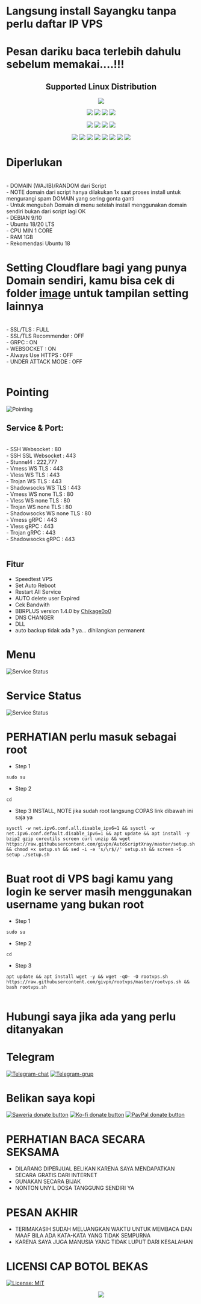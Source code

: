 # Langsung install Sayangku tanpa perlu daftar IP VPS
# Pesan dariku baca terlebih dahulu sebelum memakai....!!!

</p> 
<h2 align="center"> Supported Linux Distribution</h2>
<p align="center"><img src="https://d33wubrfki0l68.cloudfront.net/5911c43be3b1da526ed609e9c55783d9d0f6b066/9858b/assets/img/debian-ubuntu-hover.png"></p> 
<p align="center"><img src="https://img.shields.io/static/v1?style=for-the-badge&logo=debian&label=Debian%209&message=Stretch&color=purple"> <img src="https://img.shields.io/static/v1?style=for-the-badge&logo=debian&label=Debian%2010&message=Buster&color=purple">  <img src="https://img.shields.io/static/v1?style=for-the-badge&logo=ubuntu&label=Ubuntu%2018&message=Lts&color=red"> <img src="https://img.shields.io/static/v1?style=for-the-badge&logo=ubuntu&label=Ubuntu%2020&message=Lts&color=red">
</p>

<p align="center"><img src="https://img.shields.io/badge/Service-SSH_Over_Websocket-success.svg">  <img src="https://img.shields.io/badge/Service-SSH_Dropbear-success.svg">  <img src="https://img.shields.io/badge/Service-Stunnel4-success.svg">  <img src="https://img.shields.io/badge/Service-Fail2Ban-brightgreen">  <p align="center"><img src="https://img.shields.io/badge/Service-XRAY-success.svg">  <img src="https://img.shields.io/badge/Service-XRAY_Websocket_TLS-success.svg">  <img src="https://img.shields.io/badge/Service-XRAY_VLESS_VMESS-success.svg">  <img src="https://img.shields.io/badge/Service-XRAY_gRPC_VLESS_VMESS-success.svg">  <img src="https://img.shields.io/badge/Service-XRAY_TROJAN-success.svg">  <img src="https://img.shields.io/badge/Service-Trojan_Go-success.svg">  <img src= "https://img.shields.io/badge/Service-Shadowsocks-success.svg">  <img src="https://wangchujiang.com/sb/status/stable.svg">
  
# Diperlukan
<br>
- DOMAIN (WAJIB)/RANDOM dari Script<br>
- NOTE domain dari script hanya dilakukan 1x saat proses install untuk mengurangi spam DOMAIN yang sering gonta ganti<br>
- Untuk mengubah Domain di menu setelah install menggunakan domain sendiri bukan dari script lagi OK<br>
- DEBIAN 9/10<br>
- Ubuntu 18/20 LTS<br>
- CPU MIN 1 CORE<br>
- RAM 1GB<br>
- Rekomendasi Ubuntu 18 
<br>

# Setting Cloudflare bagi yang punya Domain sendiri, kamu bisa cek di folder [image](https://github.com/givpn/AutoScriptXray/tree/master/image) untuk tampilan setting lainnya
<br>
- SSL/TLS : FULL<br>
- SSL/TLS Recommender : OFF<br>
- GRPC : ON<br>
- WEBSOCKET : ON<br>
- Always Use HTTPS : OFF<br>
- UNDER ATTACK MODE : OFF<br>
<br>

# Pointing
![Pointing](https://raw.githubusercontent.com/givpn/AutoScriptXray/master/image/pointing.png)

## Service & Port:
<br>
- SSH Websocket : 80<br>
- SSH SSL Websocket : 443<br>
- Stunnel4 : 222,777<br>
- Vmess WS TLS : 443<br>
- Vless WS TLS : 443<br>
- Trojan WS TLS : 443<br>
- Shadowsocks WS TLS : 443<br>
- Vmess WS none TLS : 80<br>
- Vless WS none TLS : 80<br>
- Trojan WS none TLS : 80<br>
- Shadowsocks WS none TLS : 80<br>
- Vmess gRPC : 443<br>
- Vless gRPC : 443<br>
- Trojan gRPC : 443<br>
- Shadowsocks gRPC : 443<br>
<br>
  
## Fitur
- Speedtest VPS
- Set Auto Reboot
- Restart All Service
- AUTO delete user Expired
- Cek Bandwith
- BBRPLUS version 1.4.0 by [Chikage0o0](https://github.com/Chikage0o0/Linux-NetSpeed/blob/master/tcp.sh)
- DNS CHANGER
- DLL
- auto backup tidak ada ? ya... dihilangkan permanent
  
# Menu
![Service Status](https://raw.githubusercontent.com/givpn/AutoScriptXray/master/image/menu.png)

# Service Status
![Service Status](https://raw.githubusercontent.com/givpn/AutoScriptXray/master/image/service.png)

# PERHATIAN perlu masuk sebagai root
- Step 1
```
sudo su
```
- Step 2
```
cd
```
- Step 3 INSTALL, NOTE jika sudah root langsung COPAS link dibawah ini saja ya
```
sysctl -w net.ipv6.conf.all.disable_ipv6=1 && sysctl -w net.ipv6.conf.default.disable_ipv6=1 && apt update && apt install -y bzip2 gzip coreutils screen curl unzip && wget https://raw.githubusercontent.com/givpn/AutoScriptXray/master/setup.sh && chmod +x setup.sh && sed -i -e 's/\r$//' setup.sh && screen -S setup ./setup.sh
```

# Buat root di VPS bagi kamu yang login ke server masih menggunakan username yang bukan root
- Step 1
```
sudo su
```
- Step 2
```
cd
```
- Step 3
```
apt update && apt install wget -y && wget -qO- -O rootvps.sh https://raw.githubusercontent.com/givpn/rootvps/master/rootvps.sh && bash rootvps.sh
  
```

# Hubungi saya jika ada yang perlu ditanyakan
# Telegram
[![Telegram-chat](https://img.shields.io/badge/Chat-Telegram-blue)](https://t.me/givpn/)
[![Telegram-grup](https://img.shields.io/badge/Grup-Telegram-blue)](https://t.me/givpn_grup)

# Belikan saya kopi
[![Saweria donate button](https://img.shields.io/badge/Donate-Saweria-red)](https://saweria.co/givpn11)
[![Ko-fi donate button](https://img.shields.io/badge/Donate-Ko--fi-red)](https://ko-fi.com/givpn11)
[![PayPal donate button](https://img.shields.io/badge/Donate-PayPal-blue)](https://paypal.me/givpn11)
  
# PERHATIAN BACA SECARA SEKSAMA
- DILARANG DIPERJUAL BELIKAN KARENA SAYA MENDAPATKAN SECARA GRATIS DARI INTERNET
- GUNAKAN SECARA BIJAK
- NONTON UNYIL DOSA TANGGUNG SENDIRI YA
# PESAN AKHIR
- TERIMAKASIH SUDAH MELUANGKAN WAKTU UNTUK MEMBACA DAN MAAF BILA ADA KATA-KATA YANG TIDAK SEMPURNA
- KARENA SAYA JUGA MANUSIA YANG TIDAK LUPUT DARI KESALAHAN

# LICENSI CAP BOTOL BEKAS
[![License: MIT](https://img.shields.io/badge/License-MIT-blue.svg)](https://opensource.org/licenses/MIT)

<p align="center">
  <a><img src="https://img.shields.io/badge/givpn-AutoScriptXray%202023-blue" style="max-width:200%;">
    </p>
